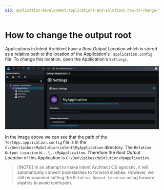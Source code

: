 ```yaml
---
uid: application-development.applications-and-solutions.how-to-change-the-output-root
---
```

# How to change the output root

Applications in Intent Architect have a _Root Output Location_ which is stored as a relative path to the location of the Application's `.application.config` file. To change this location, open the Application's `Settings`.

![application-settings](images/application-settings.png)

In the image above we can see that the path of the `TestApp.application.config` file is in the `C:\Dev\Spikes\MySolution\intent\MyApplication` directory. The `Relative Output Location` is `..\..\MyApplication`. Therefore the _Root Output Location_ of this Application is `C:\Dev\Spikes\MySolution\MyApplication`.
>
> [!NOTE]
> In an attempt to make Intent Architect OS agnostic, it will automatically convert backslashes to forward slashes. However, we still recommend setting the `Relative Output Location` using forward slashes to avoid confusion.

